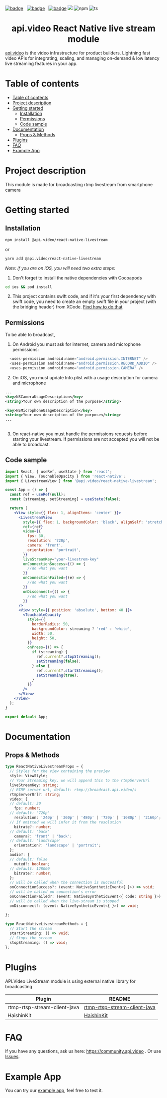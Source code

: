 [![badge](https://img.shields.io/twitter/follow/api_video?style=social)](https://twitter.com/intent/follow?screen_name=api_video) &nbsp; [![badge](https://img.shields.io/github/stars/apivideo/api.video-reactnative-live-stream?style=social)](https://github.com/apivideo/api.video-reactnative-live-stream) &nbsp; [![badge](https://img.shields.io/discourse/topics?server=https%3A%2F%2Fcommunity.api.video)](https://community.api.video)
![](https://github.com/apivideo/API_OAS_file/blob/master/apivideo_banner.png)
![npm](https://img.shields.io/npm/v/@api.video/react-native-livestream) ![ts](https://badgen.net/badge/-/TypeScript/blue?icon=typescript&label)
<h1 align="center">api.video React Native live stream module</h1>

[api.video](https://api.video) is the video infrastructure for product builders. Lightning fast video APIs for integrating, scaling, and managing on-demand & low latency live streaming features in your app.


# Table of contents

- [Table of contents](#table-of-contents)
- [Project description](#project-description)
- [Getting started](#getting-started)
  - [Installation](#installation)
  - [Permissions](#permissions)
  - [Code sample](#code-sample)
- [Documentation](#documentation)
  - [Props & Methods](#props--methods)
- [Plugins](#plugins)
- [FAQ](#faq)
- [Example App](#example-app)

# Project description

This module is made for broadcasting rtmp livestream from smartphone camera

# Getting started

## Installation

```sh
npm install @api.video/react-native-livestream
```
or
```sh
yarn add @api.video/react-native-livestream
```
_Note: if you are on iOS, you will need two extra steps:_
1) Don't forget to install the native dependencies with Cocoapods
```sh
cd ios && pod install
```
2) This project contains swift code, and if it's your first dependency with swift code, you need to create an empty swift file in your project (with the bridging header) from XCode. [Find how to do that](docs/install_swift_dependency.md)

## Permissions
To be able to broadcast,

1) On Android you must ask for internet, camera and microphone permissions:

```java
  <uses-permission android:name="android.permission.INTERNET" />
  <uses-permission android:name="android.permission.RECORD_AUDIO" />
  <uses-permission android:name="android.permission.CAMERA" />
```

2) On iOS, you must update Info.plist with a usage description for camera and microphone

```xml
...
<key>NSCameraUsageDescription</key>
<string>Your own description of the purpose</string>

<key>NSMicrophoneUsageDescription</key>
<string>Your own description of the purpose</string>
...
	
```
3) On react-native you must handle the permissions requests before starting your livestream. If permissions are not accepted you will not be able to broadcast.

## Code sample

```jsx
import React, { useRef, useState } from 'react';
import { View, TouchableOpacity } from 'react-native';
import { LivestreamView } from '@api.video/react-native-livestream';

const App = () => {
  const ref = useRef(null);
  const [streaming, setStreaming] = useState(false);

  return (
    <View style={{ flex: 1, alignItems: 'center' }}>
      <LivestreamView
        style={{ flex: 1, backgroundColor: 'black', alignSelf: 'stretch' }}
        ref={ref}
        video={{
          fps: 30,
          resolution: '720p',
          camera: 'front',
          orientation: 'portrait',
        }}
        liveStreamKey="your-livestrem-key"
        onConnectionSuccess={() => {
          //do what you want
        }}
        onConnectionFailed={(e) => {
          //do what you want
        }}
        onDisconnect={() => {
          //do what you want
        }}
      />
      <View style={{ position: 'absolute', bottom: 40 }}>
        <TouchableOpacity
          style={{
            borderRadius: 50,
            backgroundColor: streaming ? 'red' : 'white',
            width: 50,
            height: 50,
          }}
          onPress={() => {
            if (streaming) {
              ref.current?.stopStreaming();
              setStreaming(false);
            } else {
              ref.current?.startStreaming();
              setStreaming(true);
            }
          }}
        />
      </View>
    </View>
  );
}

export default App;
```

# Documentation

## Props & Methods

```ts
type ReactNativeLivestreamProps = {
  // Styles for the view containing the preview
  style: ViewStyle;
  // Your Streaming key, we will append this to the rtmpServerUrl
  liveStreamKey: string;
  // RTMP server url, default: rtmp://broadcast.api.video/s
  rtmpServerUrl?: string;
  video: {
  // default: 30
    fps: number;
  // default: '720p'
    resolution: '240p' | '360p' | '480p' | '720p' | '1080p' | '2160p';
  // If omitted we will infer it from the resolution
    bitrate?: number;
  // default: 'back'
    camera?: 'front' | 'back';
  // default: 'landscape'
    orientation?: 'landscape' | 'portrait';
  };
  audio?: {
  // default: false
    muted?: boolean;
  // default: 128000
    bitrate?: number;
  };
  // will be called when the connection is successful
  onConnectionSuccess?: (event: NativeSyntheticEvent<{ }>) => void;
  // will be called on connection's error
  onConnectionFailed?: (event: NativeSyntheticEvent<{ code: string }>) => void;
  // will be called when the live-stream is stopped
  onDisconnect?: (event: NativeSyntheticEvent<{ }>) => void;
  
};

type ReactNativeLivestreamMethods = {
  // Start the stream
  startStreaming: () => void;
  // Stops the stream
  stopStreaming: () => void;
};
```

# Plugins

API.Video LiveStream module is using external native library for broadcasting

| Plugin | README |
| ------ | ------ |
| rtmp-rtsp-stream-client-java | [rtmp-rtsp-stream-client-java] |
| HaishinKit | [HaishinKit] |

# FAQ
If you have any questions, ask us here:  https://community.api.video .
Or use [Issues].

# Example App
You can try our [example app](https://github.com/apivideo/api.video-reactnative-live-stream/tree/main/example), feel free to test it. 


[//]: # (These are reference links used in the body of this note and get stripped out when the markdown processor does its job. There is no need to format nicely because it shouldn't be seen. Thanks SO - http://stackoverflow.com/questions/4823468/store-comments-in-markdown-syntax)

   [rtmp-rtsp-stream-client-java]: <https://github.com/pedroSG94/rtmp-rtsp-stream-client-java>
   [HaishinKit]: <https://github.com/shogo4405/HaishinKit.swift>
   [Issues]: <https://github.com/apivideo/api.video-reactnative-live-stream/issues>
